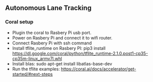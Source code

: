 ## Autonomous Lane Tracking
### Coral setup
* Plugin the coral to Rasbery Pi usb port.
* Power on Rasbery Pi and connect it to wifi router.
* Connect Rasbery Pi with ssh command
* Install tflite_runtime on Rasbery PI: pip3 install https://dl.google.com/coral/python/tflite_runtime-2.1.0.post1-cp35-cp35m-linux_armv7l.whl
* Install blas: sudo apt-get install libatlas-base-dev
* Run the tflite examples: https://coral.ai/docs/accelerator/get-started/#next-steps
